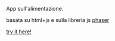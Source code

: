App sull'alimentazione.

basata su html+js e sulla libreria js [phaser](https://phaser.io/)

[try it here!](https://officinearduinotorino.github.io/aliment-abile/)
